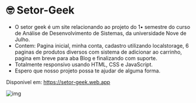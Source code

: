 # 🤓 Setor-Geek
<ul>
    <li>O setor geek é um site relacionando ao projeto do 1• semestre do curso de Análise de Desenvolvimento de Sistemas, da universidade Nove de Julho.</li>
    <li>Contem: Pagina inicial, minha conta, cadastro utilizando localstorage, 6 paginas de produtos diversos com sistema de adicionar ao carrinho, pagina em breve para aba Blog e finalizando com suporte.</li>
    <li>Totalmente responsivo usando HTML, CSS e JavaScript.</li>
    <li>Espero que nosso projeto possa te ajudar de alguma forma.</li>
</ul>

 Disponivel em: https://setor-geek.web.app

![img](https://user-images.githubusercontent.com/99775480/170895201-07615d77-0cd0-43d0-b3af-35588b77dcd6.jpg)
